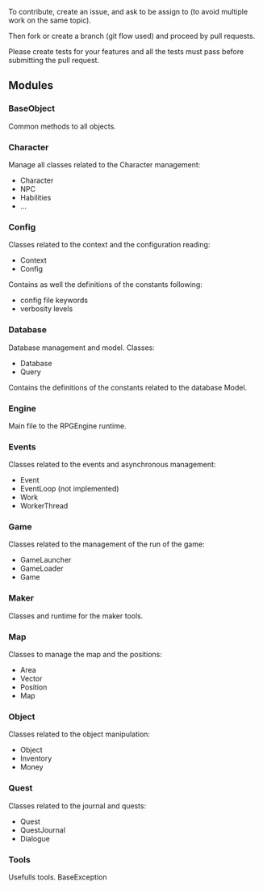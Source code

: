 To contribute, create an issue, and ask to be assign to (to avoid multiple work on the same topic).

Then fork or create a branch (git flow used) and proceed by pull requests.

Please create tests for your features and all the tests must pass before submitting the pull request.

## Modules
### BaseObject
Common methods to all objects.

### Character
Manage all classes related to the Character management:
- Character
- NPC
- Habilities
- ...

### Config
Classes related to the context and the configuration reading:
- Context
- Config

Contains as well the definitions of the constants following:
- config file keywords
- verbosity levels

### Database
Database management and model.
Classes:
- Database
- Query

Contains the definitions of the constants related to the database Model.

### Engine
Main file to the RPGEngine runtime.

### Events
Classes related to the events and asynchronous management:
- Event
- EventLoop (not implemented)
- Work
- WorkerThread

### Game
Classes related to the management of the run of the game:
- GameLauncher
- GameLoader
- Game

### Maker
Classes and runtime for the maker tools.

### Map
Classes to manage the map and the positions:
- Area
- Vector
- Position
- Map

### Object
Classes related to the object manipulation:
- Object
- Inventory
- Money

### Quest
Classes related to the journal and quests:
- Quest
- QuestJournal
- Dialogue

### Tools
Usefulls tools.
BaseException
